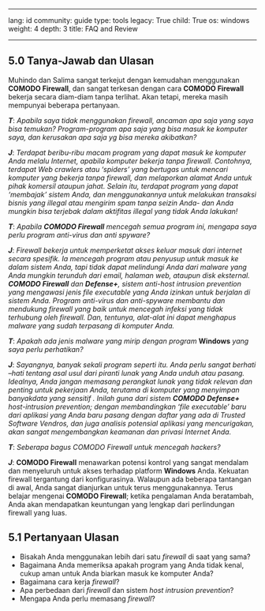 

---

lang: id
community: guide
type: tools
legacy: True
child: True
os: windows
weight: 4
depth: 3
title: FAQ and Review

---

## 5.0 Tanya-Jawab dan Ulasan ##

Muhindo dan Salima sangat terkejut dengan kemudahan menggunakan **COMODO Firewall**, dan sangat terkesan dengan cara **COMODO Firewall** bekerja secara diam-diam tanpa terlihat. Akan tetapi, mereka masih mempunyai beberapa pertanyaan. 

<div class="background" markdown="1"> 

***T***: *Apabila saya tidak menggunakan firewall, ancaman apa saja yang saya bisa temukan? Program-program apa saja yang bisa masuk ke komputer saya, dan kerusakan apa saja yg bisa mereka akibatkan?*

***J***: *Terdapat beribu-ribu macam program yang dapat masuk ke komputer Anda melalu Internet, apabila komputer bekerja tanpa firewall. Contohnya, terdapat Web crawlers atau ‘spiders’ yang bertugas untuk mencari komputer yang bekerja tanpa firewall, dan melaporkan alamat Anda untuk pihak komersil ataupun jahat. Selain itu, terdapat program yang dapat ‘membajak’ sistem Anda, dan menggunakannya untuk melakukan transaksi bisnis yang illegal atau mengirim spam tanpa seizin Anda- dan Anda mungkin bisa terjebak dalam aktifitas illegal yang tidak Anda lakukan!*

***T***: *Apabila **COMODO Firewall** mencegah semua program ini, mengapa saya perlu program anti-virus dan anti spyware?*

***J***: *Firewall bekerja untuk memperketat akses keluar masuk  dari internet secara spesifik. Ia mencegah program atau penyusup untuk masuk ke dalam sistem Anda, tapi tidak dapat melindungi Anda dari malware yang Anda mungkin terunduh dari email, halaman web, ataupun disk eksternal. **COMODO Firewall** dan **Defense+**, sistem anti-host intrusion prevention yang mengawasi jenis file executable yang Anda izinkan untuk berjalan di sistem Anda.  Program anti-virus dan anti-spyware membantu dan mendukung firewall yang baik untuk mencegah infeksi yang tidak terhubung oleh firewall. Dan, tentunya, alat-alat ini dapat menghapus malware yang sudah terpasang di komputer Anda.* 

***T***: *Apakah ada jenis malware yang mirip dengan program* **Windows** *yang saya perlu perhatikan?* 

***J***: *Sayangnya, banyak sekali program seperti itu. Anda perlu sangat berhati –hati tentang asal usul dari piranti lunak yang Anda unduh atau pasang. Idealnya, Anda jangan memasang perangkat  lunak yang tidak relevan dan penting untuk pekerjaan Anda, terutama di komputer yang menyimpan banyakdata yang sensitif . Inilah guna dari sistem **COMODO Defense+** host-intrusion prevention; dengan membandingkan ‘file executable’ baru dari aplikasi yang Anda baru pasang dengan daftar yang ada di Trusted Software Vendros, dan juga analisis potensial aplikasi yang  mencurigakan, akan sangat mengembangkan keamanan dan privasi Internet Anda.*

***T***: *Seberapa bagus COMODO Firewall untuk mencegah hackers?*

***J***: **COMODO Firewall** menawarkan potensi kontrol yang sangat mendalam dan menyeluruh untuk akses terhadap platform **Windows** Anda. Kekuatan firewall tergantung dari konfigurasinya. Walaupun ada beberapa tantangan di awal, Anda sangat dianjurkan untuk terus menggunakannya. Terus belajar mengenai **COMODO Firewall**; ketika pengalaman Anda beratambah, Anda akan mendapatkan keuntungan yang lengkap dari perlindungan firewall yang luas.

</div>

## 5.1 Pertanyaan Ulasan ##

- Bisakah Anda menggunakan lebih dari satu *firewall* di saat yang sama?
- Bagaimana Anda memeriksa apakah program yang Anda tidak kenal, cukup aman untuk Anda biarkan masuk ke komputer Anda?	
- Bagaimana cara kerja *firewall*?
- Apa perbedaan dari *firewall* dan sistem *host intrusion prevention*?
- Mengapa Anda perlu memasang *firewall*?



